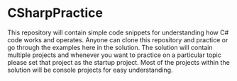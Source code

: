 # CSharpPractice
This repository will contain simple code snippets for understanding how C# code works and operates.
Anyone can clone this repository and practice or go through the examples here in the solution.
The solution will contain multiple projects and whenever you want to practice on a particular topic please set that project as the startup project.
Most of the projects within the solution will be console projects for easy understanding.
